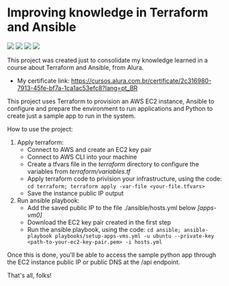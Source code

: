 # Improving knowledge in Terraform and Ansible

<img src="https://img.shields.io/badge/Terraform-7B42BC?style=for-the-badge&logo=terraform&logoColor=white"> <img src="https://img.shields.io/badge/Ansible-000000?style=for-the-badge&logo=ansible&logoColor=white"> <img src="https://img.shields.io/badge/Python-FFD43B?style=for-the-badge&logo=python&logoColor=blue"> <img src="https://img.shields.io/badge/Docker-2CA5E0?style=for-the-badge&logo=docker&logoColor=white">

This project was created just to consolidate my knowledge learned in a course about Terraform and Ansible, from Alura.

- My certificate link: https://cursos.alura.com.br/certificate/2c316980-7913-45fe-bf7a-1ca1ac53efc8?lang=pt_BR

This project uses Terraform to provision an AWS EC2 instance, Ansible to configure and prepare the environment to run applications and Python to create just a sample app to run in the system.

How to use the project:

1. Apply terraform:
   - Connect to AWS and create an EC2 key pair
   - Connect to AWS CLI into your machine
   - Create a tfvars file in the _terraform_ directory to configure the variables from _terraform/variables.tf_
   - Apply terraform code to privision your infrastructure, using the code: `cd terraform; terraform apply -var-file <your-file.tfvars>`
   - Save the instance public IP output
2. Run ansible playbook:
   - Add the saved public IP to the file ./ansible/hosts.yml below _[apps-vm0]_
   - Download the EC2 key pair created in the first step
   - Run the ansible playbook, using the code: `cd ansible; ansible-playbook playbooks/setup-apps-vms.yml -u ubuntu --private-key <path-to-your-ec2-key-pair.pem> -i hosts.yml`

Once this is done, you'll be able to access the sample python app through the EC2 instance public IP or public DNS at the /api endpoint.

That's all, folks!
